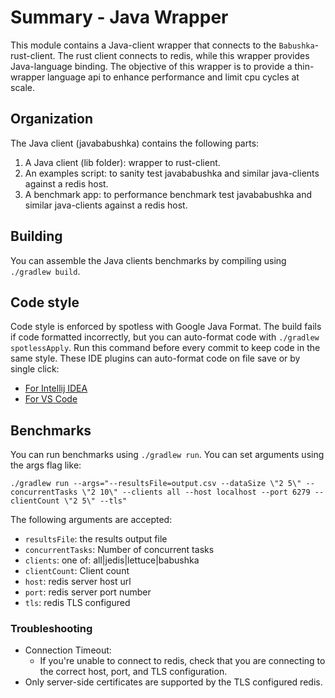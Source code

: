 # Summary - Java Wrapper

This module contains a Java-client wrapper that connects to the `Babushka`-rust-client. The rust client connects to
redis, while this wrapper provides Java-language binding. The objective of this wrapper is to provide a thin-wrapper
language api to enhance performance and limit cpu cycles at scale. 

## Organization

The Java client (javababushka) contains the following parts:

1. A Java client (lib folder): wrapper to rust-client.
2. An examples script: to sanity test javababushka and similar java-clients against a redis host.
3. A benchmark app: to performance benchmark test javababushka and similar java-clients against a redis host.

## Building

You can assemble the Java clients benchmarks by compiling using `./gradlew build`. 

## Code style

Code style is enforced by spotless with Google Java Format. The build fails if code formatted incorrectly, but you can auto-format code with `./gradlew spotlessApply`.
Run this command before every commit to keep code in the same style.
These IDE plugins can auto-format code on file save or by single click:
* [For Intellij IDEA](https://plugins.jetbrains.com/plugin/18321-spotless-gradle)
* [For VS Code](https://marketplace.visualstudio.com/items?itemName=richardwillis.vscode-spotless-gradle)

## Benchmarks

You can run benchmarks using `./gradlew run`. You can set arguments using the args flag like:

```shell
./gradlew run --args="--resultsFile=output.csv --dataSize \"2 5\" --concurrentTasks \"2 10\" --clients all --host localhost --port 6279 --clientCount \"2 5\" --tls"
```

The following arguments are accepted: 
* `resultsFile`: the results output file
* `concurrentTasks`: Number of concurrent tasks
* `clients`: one of: all|jedis|lettuce|babushka
* `clientCount`: Client count
* `host`: redis server host url
* `port`: redis server port number
* `tls`: redis TLS configured

### Troubleshooting

* Connection Timeout: 
  * If you're unable to connect to redis, check that you are connecting to the correct host, port, and TLS configuration.
* Only server-side certificates are supported by the TLS configured redis.


